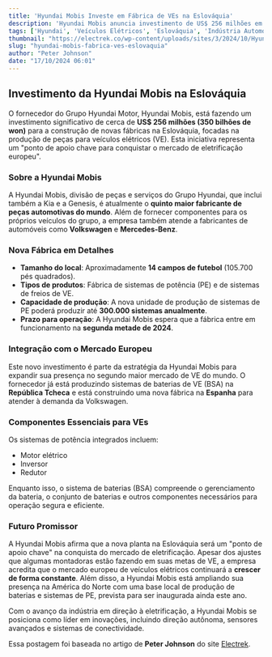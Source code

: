 ```yaml
---
title: 'Hyundai Mobis Investe em Fábrica de VEs na Eslováquia'
description: 'Hyundai Mobis anuncia investimento de US$ 256 milhões em nova fábrica de peças para veículos elétricos na Eslováquia.'
tags: ['Hyundai', 'Veículos Elétricos', 'Eslováquia', 'Indústria Automotiva', 'Mobilidade Sustentável']
thumbnail: "https://electrek.co/wp-content/uploads/sites/3/2024/10/Hyundai-EV-plant-Slovakia.jpeg?quality=82&strip=all&w=1400"
slug: "hyundai-mobis-fabrica-ves-eslovaquia"
author: "Peter Johnson"
date: "17/10/2024 06:01"
---
```


## Investimento da Hyundai Mobis na Eslováquia

O fornecedor do Grupo Hyundai Motor, Hyundai Mobis, está fazendo um investimento significativo de cerca de **US$ 256 milhões (350 bilhões de won)** para a construção de novas fábricas na Eslováquia, focadas na produção de peças para veículos elétricos (VE). Esta iniciativa representa um "ponto de apoio chave para conquistar o mercado de eletrificação europeu".

### Sobre a Hyundai Mobis

A Hyundai Mobis, divisão de peças e serviços do Grupo Hyundai, que inclui também a Kia e a Genesis, é atualmente o **quinto maior fabricante de peças automotivas do mundo**. Além de fornecer componentes para os próprios veículos do grupo, a empresa também atende a fabricantes de automóveis como **Volkswagen** e **Mercedes-Benz**.

### Nova Fábrica em Detalhes

- **Tamanho do local**: Aproximadamente **14 campos de futebol** (105.700 pés quadrados).
- **Tipos de produtos**: Fábrica de sistemas de potência (PE) e de sistemas de freios de VE.
- **Capacidade de produção**: A nova unidade de produção de sistemas de PE poderá produzir até **300.000 sistemas anualmente**.
- **Prazo para operação**: A Hyundai Mobis espera que a fábrica entre em funcionamento na **segunda metade de 2024**.

### Integração com o Mercado Europeu

Este novo investimento é parte da estratégia da Hyundai Mobis para expandir sua presença no segundo maior mercado de VE do mundo. O fornecedor já está produzindo sistemas de baterias de VE (BSA) na **República Tcheca** e está construindo uma nova fábrica na **Espanha** para atender à demanda da Volkswagen.

### Componentes Essenciais para VEs

Os sistemas de potência integrados incluem:
- Motor elétrico
- Inversor
- Redutor  

Enquanto isso, o sistema de baterias (BSA) compreende o gerenciamento da bateria, o conjunto de baterias e outros componentes necessários para operação segura e eficiente.

### Futuro Promissor

A Hyundai Mobis afirma que a nova planta na Eslováquia será um "ponto de apoio chave" na conquista do mercado de eletrificação. Apesar dos ajustes que algumas montadoras estão fazendo em suas metas de VE, a empresa acredita que o mercado europeu de veículos elétricos continuará a **crescer de forma constante**. Além disso, a Hyundai Mobis está ampliando sua presença na América do Norte com uma base local de produção de baterias e sistemas de PE, prevista para ser inaugurada ainda este ano.

Com o avanço da indústria em direção à eletrificação, a Hyundai Mobis se posiciona como líder em inovações, incluindo direção autônoma, sensores avançados e sistemas de conectividade.

Essa postagem foi baseada no artigo de **Peter Johnson** do site [Electrek](https://electrek.co/2024/10/16/hyundai-supplier-build-first-ev-power-systems-plant-slovakia/).